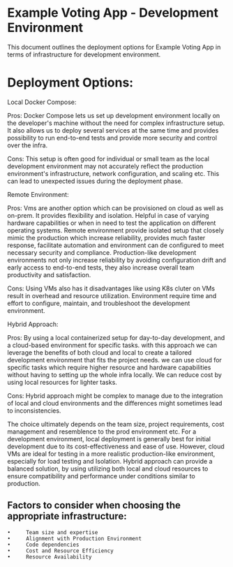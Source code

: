 # Example Voting App - Development Environment

This document outlines the deployment options for Example Voting App in terms of infrastructure for development environment.


# Deployment Options:

Local Docker Compose:

Pros: Docker Compose lets us set up development environment locally on the developer's machine without the need for complex infrastructure setup. It also allows us to deploy several services at the same time and provides possibility to run end-to-end tests and provide more security and control over the infra.

Cons: This setup is often good for individual or small team as the local development environment may not accurately reflect the production environment's infrastructure, network configuration, and scaling etc. This can lead to unexpected issues during the deployment phase.

Remote Environment: 

Pros: Vms are another option which can be provisioned on cloud as well as on-prem. It provides flexibility and isolation. Helpful in case of varying hardware capabilities or when in need to test the application on different operating systems. Remote environment provide isolated setup that closely mimic the production which increase reliability, provides much faster response, facilitate automation and environment can de configured to meet necessary security and compliance. Production-like development environments not only increase reliability by avoiding configuration drift and early access to end-to-end tests, they also increase overall team productivity and satisfaction.

Cons: Using VMs also has it disadvantages like using K8s cluter on VMs result in overhead and resource utilization. Environment require time and effort to configure, maintain, and troubleshoot the development environment. 

Hybrid Approach:

Pros: By using a local containerized setup for day-to-day development, and a cloud-based environment for specific tasks. with this approach we can leverage the benefits of both cloud and local to create a tailored development environment that fits the project needs. we can use cloud for specific tasks which require higher resource and hardware capabilities without having to setting up the whole infra locally. We can reduce cost by using local resources for lighter tasks.

Cons: Hybrid approach might be complex to manage due to the integration of local and cloud environments and the differences might sometimes lead to inconsistencies.


The choice ultimately depends on the team size, project requirements, cost management and resemblence to the prod environment etc. For a development environment, local deployment is generally best for initial development due to its cost-effectiveness and ease of use. However, cloud VMs are ideal for testing in a more realistic production-like environment, especially for load testing and Isolation. Hybrid approach can provide a balanced solution, by using utilizing both local and cloud resources to ensure compatibility and performance under conditions similar to production.

## Factors to consider when choosing the appropriate infrastructure: 
    •     Team size and expertise 
    •     Alignment with Production Environment
    •     Code dependencies
    •     Cost and Resource Efficiency
    •     Resource Availability
